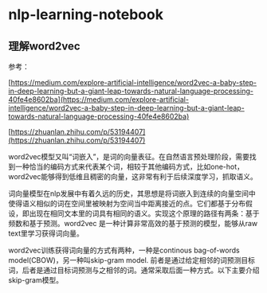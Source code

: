# nlp-learning-notebook

## 理解word2vec

参考：

[https://medium.com/explore-artificial-intelligence/word2vec-a-baby-step-in-deep-learning-but-a-giant-leap-towards-natural-language-processing-40fe4e8602ba](https://medium.com/explore-artificial-intelligence/word2vec-a-baby-step-in-deep-learning-but-a-giant-leap-towards-natural-language-processing-40fe4e8602ba)

[https://zhuanlan.zhihu.com/p/53194407](https://zhuanlan.zhihu.com/p/53194407)

word2vec模型又叫“词嵌入”，是词的向量表征。在自然语言预处理阶段，需要找到一种恰当的编码方式来代表某个词，相较于其他编码方式，比如one-hot，word2vec能够得到低维且稠密的向量，这非常有利于后续深度学习，抓取语义。

词向量模型在nlp发展中有着久远的历史，其思想是将词嵌入到连续的向量空间中使得语义相似的词在空间里被映射为空间当中距离接近的点。它们都基于分布假设，即出现在相同文本里的词具有相同的语义。实现这个原理的路径有两条：基于频数和基于预测。word2vec 是一种计算非常高效的基于预测的模型，能够从raw text里学习获得词向量。

word2vec训练获得词向量的方式有两种，一种是continous bag-of-words model(CBOW)，另一种叫skip-gram model. 前者是通过给定相邻的词预测目标词，后者是通过目标词预测与之相邻的词。通常采取后面一种方式。以下主要介绍skip-gram模型。